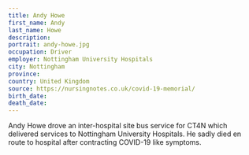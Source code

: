 ```yaml
---
title: Andy Howe
first_name: Andy
last_name: Howe
description: 
portrait: andy-howe.jpg
occupation: Driver
employer: Nottingham University Hospitals
city: Nottingham
province: 
country: United Kingdom
source: https://nursingnotes.co.uk/covid-19-memorial/
birth_date: 
death_date: 
---
```


Andy Howe drove an inter-hospital site bus service for CT4N which delivered services to Nottingham University Hospitals. He sadly died en route to hospital after contracting COVID-19 like symptoms.